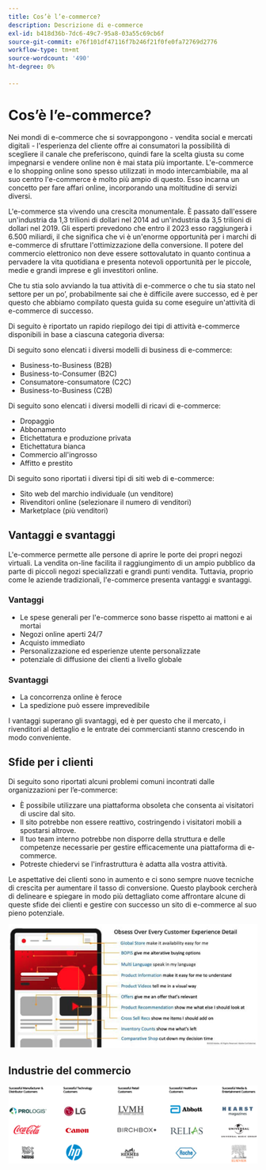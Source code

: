 ```yaml
---
title: Cos’è l’e-commerce?
description: Descrizione di e-commerce
exl-id: b418d36b-7dc6-49c7-95a8-03a55c69cb6f
source-git-commit: e76f101df47116f7b246f21f0fe0fa72769d2776
workflow-type: tm+mt
source-wordcount: '490'
ht-degree: 0%

---
```


# Cos’è l’e-commerce?

Nei mondi di e-commerce che si sovrappongono - vendita social e mercati digitali - l&#39;esperienza del cliente offre ai consumatori la possibilità di scegliere il canale che preferiscono, quindi fare la scelta giusta su come impegnarsi e vendere online non è mai stata più importante. L&#39;e-commerce e lo shopping online sono spesso utilizzati in modo intercambiabile, ma al suo centro l&#39;e-commerce è molto più ampio di questo. Esso incarna un concetto per fare affari online, incorporando una moltitudine di servizi diversi.

L&#39;e-commerce sta vivendo una crescita monumentale. È passato dall&#39;essere un&#39;industria da 1,3 trilioni di dollari nel 2014 ad un&#39;industria da 3,5 trilioni di dollari nel 2019. Gli esperti prevedono che entro il 2023 esso raggiungerà i 6.500 miliardi, il che significa che vi è un&#39;enorme opportunità per i marchi di e-commerce di sfruttare l&#39;ottimizzazione della conversione. Il potere del commercio elettronico non deve essere sottovalutato in quanto continua a pervadere la vita quotidiana e presenta notevoli opportunità per le piccole, medie e grandi imprese e gli investitori online.

Che tu stia solo avviando la tua attività di e-commerce o che tu sia stato nel settore per un po’, probabilmente sai che è difficile avere successo, ed è per questo che abbiamo compilato questa guida su come eseguire un&#39;attività di e-commerce di successo.

Di seguito è riportato un rapido riepilogo dei tipi di attività e-commerce disponibili in base a ciascuna categoria diversa:

Di seguito sono elencati i diversi modelli di business di e-commerce:

- Business-to-Business (B2B)
- Business-to-Consumer (B2C)
- Consumatore-consumatore (C2C)
- Business-to-Business (C2B)

Di seguito sono elencati i diversi modelli di ricavi di e-commerce:

- Dropaggio
- Abbonamento
- Etichettatura e produzione privata
- Etichettatura bianca
- Commercio all&#39;ingrosso
- Affitto e prestito

Di seguito sono riportati i diversi tipi di siti web di e-commerce:

- Sito web del marchio individuale (un venditore)
- Rivenditori online (selezionare il numero di venditori)
- Marketplace (più venditori)

## Vantaggi e svantaggi

L&#39;e-commerce permette alle persone di aprire le porte dei propri negozi virtuali. La vendita on-line facilita il raggiungimento di un ampio pubblico da parte di piccoli negozi specializzati e grandi punti vendita. Tuttavia, proprio come le aziende tradizionali, l&#39;e-commerce presenta vantaggi e svantaggi.

### Vantaggi

- Le spese generali per l&#39;e-commerce sono basse rispetto ai mattoni e ai mortai
- Negozi online aperti 24/7
- Acquisto immediato
- Personalizzazione ed esperienze utente personalizzate
- potenziale di diffusione dei clienti a livello globale

### Svantaggi

- La concorrenza online è feroce
- La spedizione può essere imprevedibile

I vantaggi superano gli svantaggi, ed è per questo che il mercato, i rivenditori al dettaglio e le entrate dei commercianti stanno crescendo in modo conveniente.

## Sfide per i clienti

Di seguito sono riportati alcuni problemi comuni incontrati dalle organizzazioni per l’e-commerce:

- È possibile utilizzare una piattaforma obsoleta che consenta ai visitatori di uscire dal sito.
- Il sito potrebbe non essere reattivo, costringendo i visitatori mobili a spostarsi altrove.
- Il tuo team interno potrebbe non disporre della struttura e delle competenze necessarie per gestire efficacemente una piattaforma di e-commerce.
- Potreste chiedervi se l&#39;infrastruttura è adatta alla vostra attività.

Le aspettative dei clienti sono in aumento e ci sono sempre nuove tecniche di crescita per aumentare il tasso di conversione. Questo playbook cercherà di delineare e spiegare in modo più dettagliato come affrontare alcune di queste sfide dei clienti e gestire con successo un sito di e-commerce al suo pieno potenziale.

![Il valore della tecnologia commerciale](../../assets/playbooks/commerce-tech.png)

## Industrie del commercio

![Il valore della tecnologia commerciale](../../assets/playbooks/commerce-industries.png)

